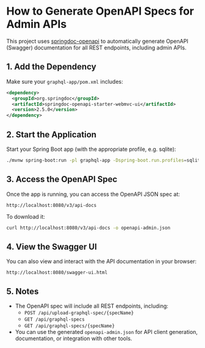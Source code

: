 # How to Generate OpenAPI Specs for Admin APIs

This project uses [springdoc-openapi](https://springdoc.org/) to automatically generate OpenAPI (Swagger) documentation for all REST endpoints, including admin APIs.

## 1. Add the Dependency

Make sure your `graphql-app/pom.xml` includes:

```xml
<dependency>
  <groupId>org.springdoc</groupId>
  <artifactId>springdoc-openapi-starter-webmvc-ui</artifactId>
  <version>2.5.0</version>
</dependency>
```

## 2. Start the Application

Start your Spring Boot app (with the appropriate profile, e.g. sqlite):

```bash
./mvnw spring-boot:run -pl graphql-app -Dspring-boot.run.profiles=sqlite
```

## 3. Access the OpenAPI Spec

Once the app is running, you can access the OpenAPI JSON spec at:

```
http://localhost:8080/v3/api-docs
```

To download it:

```bash
curl http://localhost:8080/v3/api-docs -o openapi-admin.json
```

## 4. View the Swagger UI

You can also view and interact with the API documentation in your browser:

```
http://localhost:8080/swagger-ui.html
```

## 5. Notes
- The OpenAPI spec will include all REST endpoints, including:
  - `POST /api/upload-graphql-spec/{specName}`
  - `GET /api/graphql-specs`
  - `GET /api/graphql-specs/{specName}`
- You can use the generated `openapi-admin.json` for API client generation, documentation, or integration with other tools. 